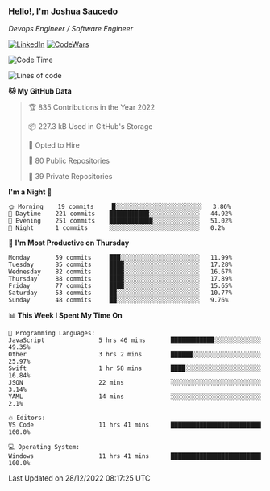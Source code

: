 ### Hello!, I'm Joshua Saucedo
*Devops Engineer / Software Engineer*  

[![LinkedIn](https://img.shields.io/badge/LinkedIn-0073b1?logo=linkedin&style=flat-square&logoColor=white)](https://www.linkedin.com/in/joshua-nathanael-saucedo-uriarte-bb0336169/)
[![CodeWars](https://www.codewars.com/users/joshuansu0897/badges/micro)](https://www.codewars.com/users/joshuansu0897)

<!--START_SECTION:waka-->
![Code Time](http://img.shields.io/badge/Code%20Time-308%20hrs%2035%20mins-blue)

![Lines of code](https://img.shields.io/badge/From%20Hello%20World%20I%27ve%20Written-1%20Million%20lines%20of%20code-blue)

**🐱 My GitHub Data** 

> 🏆 835 Contributions in the Year 2022
 > 
> 📦 227.3 kB Used in GitHub's Storage 
 > 
> 💼 Opted to Hire
 > 
> 📜 80 Public Repositories 
 > 
> 🔑 39 Private Repositories  
 > 
**I'm a Night 🦉** 

```text
🌞 Morning    19 commits     █░░░░░░░░░░░░░░░░░░░░░░░░   3.86% 
🌆 Daytime    221 commits    ███████████░░░░░░░░░░░░░░   44.92% 
🌃 Evening    251 commits    ████████████░░░░░░░░░░░░░   51.02% 
🌙 Night      1 commits      ░░░░░░░░░░░░░░░░░░░░░░░░░   0.2%

```
📅 **I'm Most Productive on Thursday** 

```text
Monday       59 commits     ███░░░░░░░░░░░░░░░░░░░░░░   11.99% 
Tuesday      85 commits     ████░░░░░░░░░░░░░░░░░░░░░   17.28% 
Wednesday    82 commits     ████░░░░░░░░░░░░░░░░░░░░░   16.67% 
Thursday     88 commits     ████░░░░░░░░░░░░░░░░░░░░░   17.89% 
Friday       77 commits     ████░░░░░░░░░░░░░░░░░░░░░   15.65% 
Saturday     53 commits     ██░░░░░░░░░░░░░░░░░░░░░░░   10.77% 
Sunday       48 commits     ██░░░░░░░░░░░░░░░░░░░░░░░   9.76%

```


📊 **This Week I Spent My Time On** 

```text
💬 Programming Languages: 
JavaScript               5 hrs 46 mins       ████████████░░░░░░░░░░░░░   49.35% 
Other                    3 hrs 2 mins        ██████░░░░░░░░░░░░░░░░░░░   25.97% 
Swift                    1 hr 58 mins        ████░░░░░░░░░░░░░░░░░░░░░   16.84% 
JSON                     22 mins             ░░░░░░░░░░░░░░░░░░░░░░░░░   3.14% 
YAML                     14 mins             ░░░░░░░░░░░░░░░░░░░░░░░░░   2.1%

🔥 Editors: 
VS Code                  11 hrs 41 mins      █████████████████████████   100.0%

💻 Operating System: 
Windows                  11 hrs 41 mins      █████████████████████████   100.0%

```


 Last Updated on 28/12/2022 08:17:25 UTC
<!--END_SECTION:waka-->
